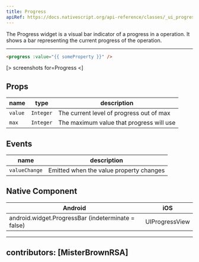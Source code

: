 ```yaml
---
title: Progress
apiRef: https://docs.nativescript.org/api-reference/classes/_ui_progress_.progress
---
```


The Progress widget is a visual bar indicator of a progress in a operation. It shows a bar representing the current progress of the operation.

---

```html
<progress :value="{{ someProperty }}" />
```
[> screenshots for=Progress <]

## Props

| name | type | description |
|------|------|-------------|
| `value` | `Integer` | The current level of progress out of max
| `max` | `Integer` | The maximum value that progress will use

## Events

| name | description |
|------|-------------|
| `valueChange` | Emitted when the value property changes

## Native Component

| Android | iOS |
|---------|-----|
| android.widget.ProgressBar (indeterminate = false) | UIProgressView

---
contributors: [MisterBrownRSA]
---